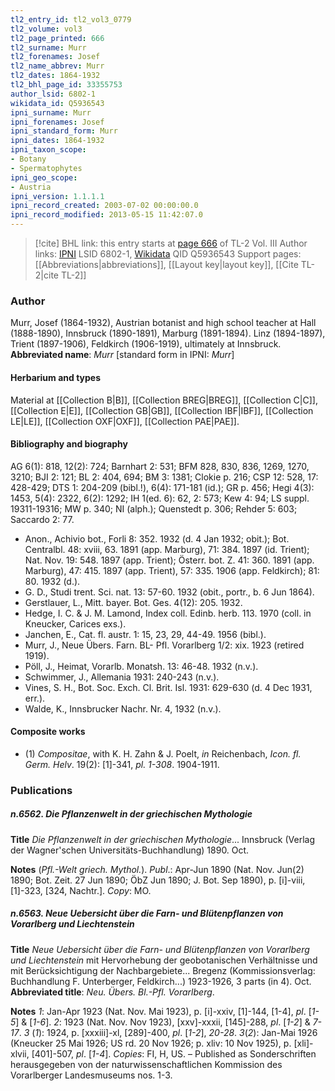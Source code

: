 ```yaml
---
tl2_entry_id: tl2_vol3_0779
tl2_volume: vol3
tl2_page_printed: 666
tl2_surname: Murr
tl2_forenames: Josef
tl2_name_abbrev: Murr
tl2_dates: 1864-1932
tl2_bhl_page_id: 33355753
author_lsid: 6802-1
wikidata_id: Q5936543
ipni_surname: Murr
ipni_forenames: Josef
ipni_standard_form: Murr
ipni_dates: 1864-1932
ipni_taxon_scope: 
- Botany
- Spermatophytes
ipni_geo_scope: 
- Austria
ipni_version: 1.1.1.1
ipni_record_created: 2003-07-02 00:00:00.0
ipni_record_modified: 2013-05-15 11:42:07.0
---
```


> [!cite] BHL link: this entry starts at [page 666](https://www.biodiversitylibrary.org/page/33355753) of TL-2 Vol. III
> Author links: [IPNI](https://www.ipni.org/a/6802-1) LSID 6802-1, [Wikidata](https://www.wikidata.org/wiki/Q5936543) QID Q5936543
> Support pages: [[Abbreviations|abbreviations]], [[Layout key|layout key]], [[Cite TL-2|cite TL-2]]

### Author

Murr, Josef (1864-1932), Austrian botanist and high school teacher at Hall (1888-1890), Innsbruck (1890-1891), Marburg (1891-1894). Linz (1894-1897), Trient (1897-1906), Feldkirch (1906-1919), ultimately at Innsbruck. 
**Abbreviated name**: *Murr* \[standard form in IPNI: *Murr*\]

#### Herbarium and types

Material at [[Collection B|B]], [[Collection BREG|BREG]], [[Collection C|C]], [[Collection E|E]], [[Collection GB|GB]], [[Collection IBF|IBF]], [[Collection LE|LE]], [[Collection OXF|OXF]], [[Collection PAE|PAE]].

#### Bibliography and biography

AG 6(1): 818, 12(2): 724; Barnhart 2: 531; BFM 828, 830, 836, 1269, 1270, 3210; BJI 2: 121; BL 2: 404, 694; BM 3: 1381; Clokie p. 216; CSP 12: 528, 17: 428-429; DTS 1: 204-209 (bibl.!), 6(4): 171-181 (id.); GR p. 456; Hegi 4(3): 1453, 5(4): 2322, 6(2): 1292; IH 1(ed. 6): 62, 2: 573; Kew 4: 94; LS suppl. 19311-19316; MW p. 340; NI (alph.); Quenstedt p. 306; Rehder 5: 603; Saccardo 2: 77.
- Anon., Achivio bot., Forli 8: 352. 1932 (d. 4 Jan 1932; obit.); Bot. Centralbl. 48: xviii, 63. 1891 (app. Marburg), 71: 384. 1897 (id. Trient); Nat. Nov. 19: 548. 1897 (app. Trient); Österr. bot. Z. 41: 360. 1891 (app. Marburg), 47: 415. 1897 (app. Trient), 57: 335. 1906 (app. Feldkirch); 81: 80. 1932 (d.).
- G. D., Studi trent. Sci. nat. 13: 57-60. 1932 (obit., portr., b. 6 Jun 1864).
- Gerstlauer, L., Mitt. bayer. Bot. Ges. 4(12): 205. 1932.
- Hedge, I. C. & J. M. Lamond, Index coll. Edinb. herb. 113. 1970 (coll. in Kneucker, Carices exs.).
- Janchen, E., Cat. fl. austr. 1: 15, 23, 29, 44-49. 1956 (bibl.).
- Murr, J., Neue Übers. Farn. BL- Pfl. Vorarlberg 1/2: xix. 1923 (retired 1919).
- Pöll, J., Heimat, Vorarlb. Monatsh. 13: 46-48. 1932 (n.v.).
- Schwimmer, J., Allemania 1931: 240-243 (n.v.).
- Vines, S. H., Bot. Soc. Exch. Cl. Brit. Isl. 1931: 629-630 (d. 4 Dec 1931, err.).
- Walde, K., Innsbrucker Nachr. Nr. 4, 1932 (n.v.).

#### Composite works

- (1) *Compositae*, with K. H. Zahn & J. Poelt, *in* Reichenbach, *Icon. fl. Germ. Helv*. 19(2): \[1\]-341, *pl. 1-308*. 1904-1911.

### Publications

##### n.6562. Die Pflanzenwelt in der griechischen Mythologie

**Title**
*Die Pflanzenwelt in der griechischen Mythologie*... Innsbruck (Verlag der Wagner'schen Universitäts-Buchhandlung) 1890. Oct.

**Notes**
(*Pfl.-Welt griech. Mythol.*).
*Publ*.: Apr-Jun 1890 (Nat. Nov. Jun(2) 1890; Bot. Zeit. 27 Jun 1890; ÖbZ Jun 1890; J. Bot. Sep 1890), p. \[i\]-viii, \[1\]-323, \[324, Nachtr.\]. *Copy*: MO.

##### n.6563. Neue Uebersicht über die Farn- und Blütenpflanzen von Vorarlberg und Liechtenstein

**Title**
*Neue Uebersicht über die Farn- und Blütenpflanzen von Vorarlberg und Liechtenstein* mit Hervorhebung der geobotanischen Verhältnisse und mit Berücksichtigung der Nachbargebiete... Bregenz (Kommissionsverlag: Buchhandlung F. Unterberger, Feldkirch...) 1923-1926, 3 parts (in 4). Oct.
**Abbreviated title**: *Neu. Übers. Bl.-Pfl. Vorarlberg*.

**Notes**
*1*: Jan-Apr 1923 (Nat. Nov. Mai 1923), p. \[i\]-xxiv, \[1\]-144, \[1-4\], *pl*. \[*1-5*\] & \[*1-6*\].
*2*: 1923 (Nat. Nov. Nov 1923), \[xxv\]-xxxii, \[145\]-288, *pl*. \[*1-2*\] & *7-17*.
*3* (*1*): 1924, p. \[xxxiii\]-xl, \[289\]-400, *pl*. \[*1-2*\], *20-28*.
*3*(*2*): Jan-Mai 1926 (Kneucker 25 Mai 1926; US rd. 20 Nov 1926; p. xliv: 10 Nov 1925), p. \[xli\]-xlvii, \[401\]-507, *pl*. \[*1-4*\].
*Copies*: FI, H, US. – Published as Sonderschriften herausgegeben von der naturwissenschaftlichen Kommission des Vorarlberger Landesmuseums nos. 1-3.

